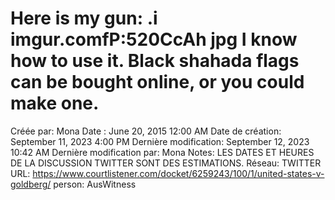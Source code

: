 # Here is my gun: .i imgur.comfP:520CcAh jpg I know how to use it. Black shahada flags can be bought online, or you could make one.

Créée par: Mona
Date : June 20, 2015 12:00 AM
Date de création: September 11, 2023 4:00 PM
Dernière modification: September 12, 2023 10:42 AM
Dernière modification par: Mona
Notes: LES DATES ET HEURES DE LA DISCUSSION TWITTER SONT DES ESTIMATIONS.
Réseau: TWITTER
URL: https://www.courtlistener.com/docket/6259243/100/1/united-states-v-goldberg/
person: AusWitness